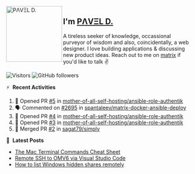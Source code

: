 <img align="left" width="150" height="150" alt="PΛVΞL D." src="https://res.cloudinary.com/dimov/image/upload/c_scale,w_150/v1674315300/logo_qxj2ir.png"/>

## I'm [PΛVΞL D.][homepage]

A tireless seeker of knowledge, occassional purveyor of wisdom and also, coincidentally, a web designer. I love building applications & discussing new product ideas. Reach out to me on [matrix][matrixto] if you'd like to talk ✌️



[homepage]: https://l.dimov.xyz/page?ref=github.com
[matrixto]: https://l.dimov.xyz/matrix?ref=github.com
[github]: https://l.dimov.xyz/github?ref=github.com
   
![Visitors](https://visitor-badge.laobi.icu/badge?page_id=sagat79.vistorsBadge)
![GitHub followers](https://img.shields.io/github/followers/sagat79?color=velvet&style=flat-square)

:zap: &nbsp;**Recent Activities**
  
<!--START_SECTION:activity-->
1. 💪 Opened PR [#5](https://github.com/mother-of-all-self-hosting/ansible-role-authentik/pull/5) in [mother-of-all-self-hosting/ansible-role-authentik](https://github.com/mother-of-all-self-hosting/ansible-role-authentik)
2. 🗣 Commented on [#2695](https://github.com/spantaleev/matrix-docker-ansible-deploy/issues/2695) in [spantaleev/matrix-docker-ansible-deploy](https://github.com/spantaleev/matrix-docker-ansible-deploy)
3. 💪 Opened PR [#4](https://github.com/mother-of-all-self-hosting/ansible-role-authentik/pull/4) in [mother-of-all-self-hosting/ansible-role-authentik](https://github.com/mother-of-all-self-hosting/ansible-role-authentik)
4. 💪 Opened PR [#3](https://github.com/mother-of-all-self-hosting/ansible-role-authentik/pull/3) in [mother-of-all-self-hosting/ansible-role-authentik](https://github.com/mother-of-all-self-hosting/ansible-role-authentik)
5. 🎉 Merged PR [#2](https://github.com/sagat79/simply/pull/2) in [sagat79/simply](https://github.com/sagat79/simply)
<!--END_SECTION:activity-->

📑 &nbsp;**Latest Posts**

<!-- DIMOV-POST-LIST:START -->
- [The Mac Terminal Commands Cheat Sheet](https://www.dimov.xyz/the-mac-terminal-commands-cheat-sheet/)
- [Remote SSH to OMV6 via Visual Studio Code](https://www.dimov.xyz/remote-ssh-via-visual-studio-code/)
- [How to list Windows hidden shares remotely](https://www.dimov.xyz/how-to-list-hidden-shares-remotely/)
<!-- DIMOV-POST-LIST:END -->
